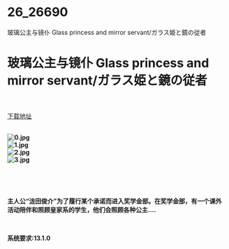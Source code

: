 # 26_26690
玻璃公主与镜仆 Glass princess and mirror servant/ガラス姫と鏡の従者
# 玻璃公主与镜仆 Glass princess and mirror servant/ガラス姫と鏡の従者
 <br/></br>
[下载地址](https://www.switch520.cc/article/26690 "下载地址")
<br/></br>

<p><strong><img title="0.jpg" src="https://www.switch520.cc/muke_img/2022_01_27_03169b1de0ac5.jpg" alt="0.jpg"></strong><br>
<strong><img title="1.jpg" src="https://www.switch520.cc/muke_img/2022_01_27_1cb02d6ec1a2c.jpg" alt="1.jpg"></strong><br>
<strong><img title="2.jpg" src="https://www.switch520.cc/muke_img/2022_01_27_21b1251fc7a3c.jpg" alt="2.jpg"></strong><br>
<strong><img title="3.jpg" src="https://www.switch520.cc/muke_img/2022_01_27_ac31f4e857898.jpg" alt="3.jpg">&nbsp;</strong></p>
<p>&nbsp;</p>
<p>&nbsp;</p>
<p><strong>主人公“泷田俊介”为了履行某个承诺而进入奖学金部。在奖学金部，有一个课外活动陪伴和照顾皇家系的学生，他们会照顾各种公主….</strong></p>
<p>&nbsp;</p>
<p><strong>系统要求:13.1.0</strong></p>



